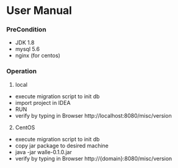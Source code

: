 # User Manual


### PreCondition
* JDK 1.8 
* mysql 5.6 
* nginx (for centos)

### Operation
1. local
  * execute migration script to init db
  * import project in IDEA
  * RUN
  * verify by typing in Browser http://localhost:8080/misc/version

2. CentOS
  * execute migration script to init db
  * copy jar package to desired machine
  * java -jar walle-0.1.0.jar
  * verify by typing in Browser http://{domain}:8080/misc/version

